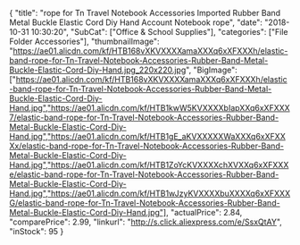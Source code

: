 {
	"title": "rope for Tn Travel Notebook Accessories Imported Rubber Band Metal Buckle Elastic Cord Diy Hand Account Notebook rope",
	"date": "2018-10-31 10:30:20",
	"SubCat": ["Office & School Supplies"],
	"categories": ["File Folder Accessories"],
	"thumbnailImage": "https://ae01.alicdn.com/kf/HTB168vXKVXXXXamaXXXq6xXFXXXh/elastic-band-rope-for-Tn-Travel-Notebook-Accessories-Rubber-Band-Metal-Buckle-Elastic-Cord-Diy-Hand.jpg_220x220.jpg",
	"BigImage": ["https://ae01.alicdn.com/kf/HTB168vXKVXXXXamaXXXq6xXFXXXh/elastic-band-rope-for-Tn-Travel-Notebook-Accessories-Rubber-Band-Metal-Buckle-Elastic-Cord-Diy-Hand.jpg","https://ae01.alicdn.com/kf/HTB1kwW5KVXXXXbIapXXq6xXFXXX7/elastic-band-rope-for-Tn-Travel-Notebook-Accessories-Rubber-Band-Metal-Buckle-Elastic-Cord-Diy-Hand.jpg","https://ae01.alicdn.com/kf/HTB1gE_aKVXXXXXWaXXXq6xXFXXXx/elastic-band-rope-for-Tn-Travel-Notebook-Accessories-Rubber-Band-Metal-Buckle-Elastic-Cord-Diy-Hand.jpg","https://ae01.alicdn.com/kf/HTB1ZoYcKVXXXXchXVXXq6xXFXXXe/elastic-band-rope-for-Tn-Travel-Notebook-Accessories-Rubber-Band-Metal-Buckle-Elastic-Cord-Diy-Hand.jpg","https://ae01.alicdn.com/kf/HTB1wJzyKVXXXXbuXXXXq6xXFXXXG/elastic-band-rope-for-Tn-Travel-Notebook-Accessories-Rubber-Band-Metal-Buckle-Elastic-Cord-Diy-Hand.jpg"],
	"actualPrice": 2.84,
	"comparePrice": 2.99,
	"linkurl": "http://s.click.aliexpress.com/e/SsxQtAY",
	"inStock": 95
}
